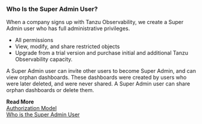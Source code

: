 ### Who Is the Super Admin User?

When a company signs up with Tanzu Observability, we create a Super Admin user who has full administrative privileges.
* All permissions
* View, modify, and share restricted objects
* Upgrade from a trial version and purchase initial and additional Tanzu Observability capacity.

A Super Admin user can invite other users to become Super Admin, and can view orphan dashboards. These dashboards were created by users who were later deleted, and were never shared. A Super Admin user can share orphan dashboards or delete them.

**Read More**<br/>
[Authorization Model](https://docs.wavefront.com/authorization.html)<br/>
[Who is the Super Admin User](https://docs.wavefront.com/authorization-faq.html#who-is-the-super-admin-user)
